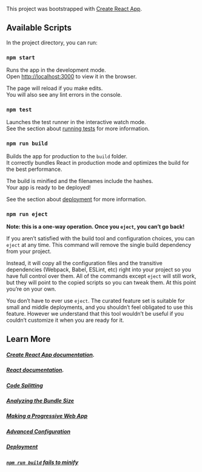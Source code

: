 This project was bootstrapped with [Create React App](https://github.com/facebook/create-react-app).

## Available Scripts

In the project directory, you can run:

### `npm start`

Runs the app in the development mode.<br>
Open [http://localhost:3000](http://localhost:3000) to view it in the browser.

The page will reload if you make edits.<br>
You will also see any lint errors in the console.

### `npm test`

Launches the test runner in the interactive watch mode.<br>
See the section about [running tests](https://facebook.github.io/create-react-app/docs/running-tests) for more information.

### `npm run build`

Builds the app for production to the `build` folder.<br>
It correctly bundles React in production mode and optimizes the build for the best performance.

The build is minified and the filenames include the hashes.<br>
Your app is ready to be deployed!

See the section about [deployment](https://facebook.github.io/create-react-app/docs/deployment) for more information.

### `npm run eject`

**Note: this is a one-way operation. Once you `eject`, you can’t go back!**

If you aren’t satisfied with the build tool and configuration choices, you can `eject` at any time. This command will remove the single build dependency from your project.

Instead, it will copy all the configuration files and the transitive dependencies (Webpack, Babel, ESLint, etc) right into your project so you have full control over them. All of the commands except `eject` will still work, but they will point to the copied scripts so you can tweak them. At this point you’re on your own.

You don’t have to ever use `eject`. The curated feature set is suitable for small and middle deployments, and you shouldn’t feel obligated to use this feature. However we understand that this tool wouldn’t be useful if you couldn’t customize it when you are ready for it.

## Learn More

##### [Create React App documentation](https://facebook.github.io/create-react-app/docs/getting-started).

##### [React documentation](https://reactjs.org/).

##### [Code Splitting](https://facebook.github.io/create-react-app/docs/code-splitting)

##### [Analyzing the Bundle Size](https://facebook.github.io/create-react-app/docs/analyzing-the-bundle-size)

##### [Making a Progressive Web App](https://facebook.github.io/create-react-app/docs/making-a-progressive-web-app)

##### [Advanced Configuration](https://facebook.github.io/create-react-app/docs/advanced-configuration)

##### [Deployment](https://facebook.github.io/create-react-app/docs/deployment)

##### [`npm run build` fails to minify](https://facebook.github.io/create-react-app/docs/troubleshooting#npm-run-build-fails-to-minify)
